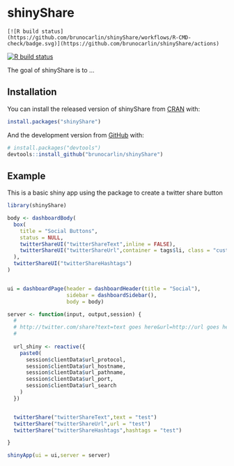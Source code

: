
<!-- README.md is generated from README.Rmd. Please edit that file -->

# shinyShare

<!-- badges: start -->

    [![R build status](https://github.com/brunocarlin/shinyShare/workflows/R-CMD-check/badge.svg)](https://github.com/brunocarlin/shinyShare/actions)

[![R build
status](https://github.com/brunocarlin/shinyShare/workflows/R-CMD-check/badge.svg)](https://github.com/brunocarlin/shinyShare/actions)
<!-- badges: end -->

The goal of shinyShare is to …

## Installation

You can install the released version of shinyShare from
[CRAN](https://CRAN.R-project.org) with:

``` r
install.packages("shinyShare")
```

And the development version from [GitHub](https://github.com/) with:

``` r
# install.packages("devtools")
devtools::install_github("brunocarlin/shinyShare")
```

## Example

This is a basic shiny app using the package to create a twitter share
button

``` r
library(shinyShare)

body <- dashboardBody(
  box(
    title = "Social Buttons",
    status = NULL,
    twitterShareUI("twitterShareText",inline = FALSE),
    twitterShareUI("twitterShareUrl",container = tags$li, class = "custom-li-output"),
  ),
  twitterShareUI("twitterShareHashtags")
)


ui = dashboardPage(header = dashboardHeader(title = "Social"),
                   sidebar = dashboardSidebar(),
                   body = body)

server <- function(input, output,session) {
  # 
  # http://twitter.com/share?text=text goes here&url=http://url goes here&hashtags=hashtag1,hashtag2,hashtag3
  # 
  
  url_shiny <- reactive({
    paste0(
      session$clientData$url_protocol,
      session$clientData$url_hostname,
      session$clientData$url_pathname,
      session$clientData$url_port,
      session$clientData$url_search
    )
  })


  twitterShare("twitterShareText",text = "test")
  twitterShare("twitterShareUrl",url = "test")
  twitterShare("twitterShareHashtags",hashtags = "test")

}

shinyApp(ui = ui,server = server)
```
